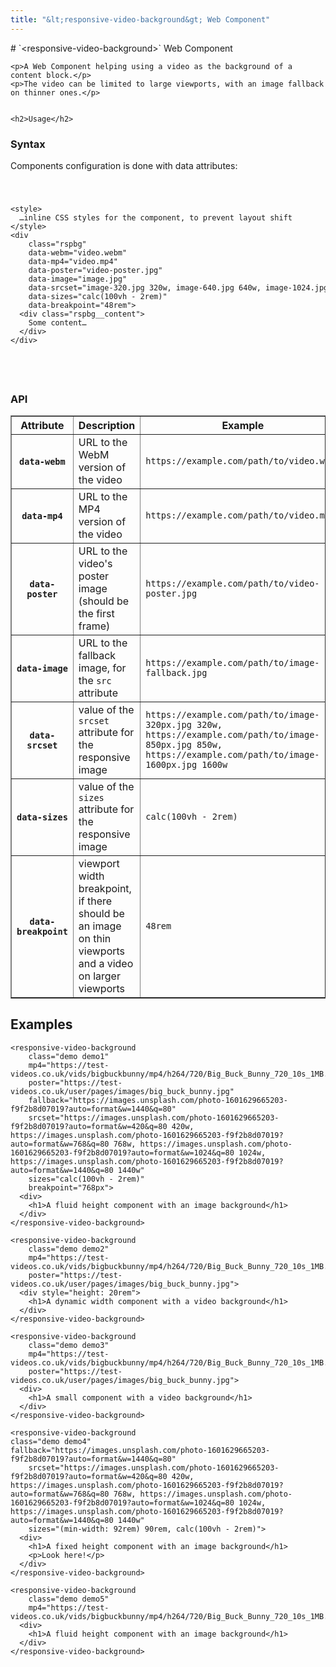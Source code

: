 ```yaml
---
title: "&lt;responsive-video-background&gt; Web Component"
---
```


<link rel="stylesheet" href="demo/page.css">
<link rel="stylesheet" href="demo/demos.css">

  <div class="page">
# `&lt;responsive-video-background&gt;` Web Component

    <p>A Web Component helping using a video as the background of a content block.</p>
    <p>The video can be limited to large viewports, with an image fallback on thinner ones.</p>


    <h2>Usage</h2>

  <h3>Syntax</h3>
  <p>Components configuration is done with data attributes:</p>
  <code>
    <pre>
&lt;style&gt;
  …inline CSS styles for the component, to prevent layout shift
&lt;/style&gt;
&lt;div
    class="rspbg"
    data-webm="video.webm"
    data-mp4="video.mp4"
    data-poster="video-poster.jpg"
    data-image="image.jpg"
    data-srcset="image-320.jpg 320w, image-640.jpg 640w, image-1024.jpg 1024w"
    data-sizes="calc(100vh - 2rem)"
    data-breakpoint="48rem"&gt;
  &lt;div class="rspbg__content"&gt;
    Some content…
  &lt;/div&gt;
&lt;/div&gt;
  </pre>
  </code>

  <h3>API</h3>
  <table border="1">
    <thead>
      <tr>
        <th scope="col">Attribute</th>
        <th scope="col">Description</th>
        <th scope="col">Example</th>
      </tr>
    </thead>
    <tbody>
      <tr>
        <th scope="row"><code>data-webm</code></th>
        <td>URL to the WebM version of the video</td>
        <td><code>https://example.com/path/to/video.webm</code></td>
      </tr>
      <tr>
        <th scope="row"><code>data-mp4</code></th>
        <td>URL to the MP4 version of the video</td>
        <td><code>https://example.com/path/to/video.mp4</code></td>
      </tr>
      <tr>
        <th scope="row"><code>data-poster</code></th>
        <td>URL to the video's poster image (should be the first frame)</td>
        <td><code>https://example.com/path/to/video-poster.jpg</code></td>
      </tr>
      <tr>
        <th scope="row"><code>data-image</code></th>
        <td>URL to the fallback image, for the <code>src</code> attribute</td>
        <td><code>https://example.com/path/to/image-fallback.jpg</code></td>
      </tr>
      <tr>
        <th scope="row"><code>data-srcset</code></th>
        <td>value of the <code>srcset</code> attribute for the responsive image</td>
        <td><code>https://example.com/path/to/image-320px.jpg 320w, https://example.com/path/to/image-850px.jpg 850w, https://example.com/path/to/image-1600px.jpg 1600w</code></td>
      </tr>
      <tr>
        <th scope="row"><code>data-sizes</code></th>
        <td>value of the <code>sizes</code> attribute for the responsive image</td>
        <td><code>calc(100vh - 2rem)</code></td>
      </tr>
      <tr>
        <th scope="row"><code>data-breakpoint</code></th>
        <td>viewport width breakpoint, if there should be an image on thin viewports and a video on larger viewports</td>
        <td><code>48rem</code></td>
      </tr>
    </tbody>
  </table>

  <h2>Examples</h2>

    <responsive-video-background
        class="demo demo1"
        mp4="https://test-videos.co.uk/vids/bigbuckbunny/mp4/h264/720/Big_Buck_Bunny_720_10s_1MB.mp4"
        poster="https://test-videos.co.uk/user/pages/images/big_buck_bunny.jpg"
        fallback="https://images.unsplash.com/photo-1601629665203-f9f2b8d07019?auto=format&w=1440&q=80"
        srcset="https://images.unsplash.com/photo-1601629665203-f9f2b8d07019?auto=format&w=420&q=80 420w, https://images.unsplash.com/photo-1601629665203-f9f2b8d07019?auto=format&w=768&q=80 768w, https://images.unsplash.com/photo-1601629665203-f9f2b8d07019?auto=format&w=1024&q=80 1024w, https://images.unsplash.com/photo-1601629665203-f9f2b8d07019?auto=format&w=1440&q=80 1440w"
        sizes="calc(100vh - 2rem)"
        breakpoint="768px">
      <div>
        <h1>A fluid height component with an image background</h1>
      </div>
    </responsive-video-background>

    <responsive-video-background
        class="demo demo2"
        mp4="https://test-videos.co.uk/vids/bigbuckbunny/mp4/h264/720/Big_Buck_Bunny_720_10s_1MB.mp4"
        poster="https://test-videos.co.uk/user/pages/images/big_buck_bunny.jpg">
      <div style="height: 20rem">
        <h1>A dynamic width component with a video background</h1>
      </div>
    </responsive-video-background>

    <responsive-video-background
        class="demo demo3"
        mp4="https://test-videos.co.uk/vids/bigbuckbunny/mp4/h264/720/Big_Buck_Bunny_720_10s_1MB.mp4"
        poster="https://test-videos.co.uk/user/pages/images/big_buck_bunny.jpg">
      <div>
        <h1>A small component with a video background</h1>
      </div>
    </responsive-video-background>

    <responsive-video-background
    class="demo demo4"
    fallback="https://images.unsplash.com/photo-1601629665203-f9f2b8d07019?auto=format&w=1440&q=80"
        srcset="https://images.unsplash.com/photo-1601629665203-f9f2b8d07019?auto=format&w=420&q=80 420w, https://images.unsplash.com/photo-1601629665203-f9f2b8d07019?auto=format&w=768&q=80 768w, https://images.unsplash.com/photo-1601629665203-f9f2b8d07019?auto=format&w=1024&q=80 1024w, https://images.unsplash.com/photo-1601629665203-f9f2b8d07019?auto=format&w=1440&q=80 1440w"
        sizes="(min-width: 92rem) 90rem, calc(100vh - 2rem)">
      <div>
        <h1>A fixed height component with an image background</h1>
        <p>Look here!</p>
      </div>
    </responsive-video-background>

    <responsive-video-background
        class="demo demo5"
        mp4="https://test-videos.co.uk/vids/bigbuckbunny/mp4/h264/720/Big_Buck_Bunny_720_10s_1MB.mp4">
      <div>
        <h1>A fluid height component with an image background</h1>
      </div>
    </responsive-video-background>
  </div>
<script type="module" src="./demo/app.js"></script>
</body>
</html>
